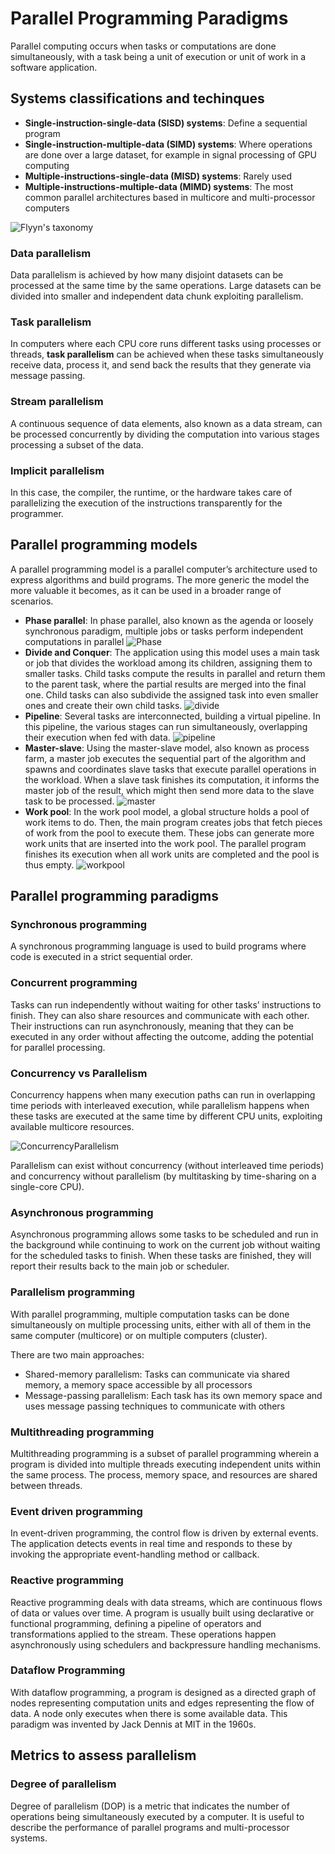 # Parallel Programming Paradigms

Parallel computing occurs when tasks or computations are done simultaneously, with a task being a unit of execution or unit of work in a software application.

## Systems classifications and techinques

- **Single-instruction-single-data (SISD) systems**: Define a sequential program
- **Single-instruction-multiple-data (SIMD) systems**: Where operations are done over a large
dataset, for example in signal processing of GPU computing
-  **Multiple-instructions-single-data (MISD) systems**: Rarely used
- **Multiple-instructions-multiple-data (MIMD) systems**: The most common parallel architectures
based in multicore and multi-processor computers

![Flyyn's taxonomy](./images/flynnstaxonomy.png)

### Data parallelism

Data parallelism is achieved by how many disjoint datasets can be processed at the same time by the same operations. Large datasets can be divided into smaller and independent data chunk exploiting parallelism.

### Task parallelism

In computers where each CPU core runs different tasks using processes or threads, **task parallelism** can be achieved when these tasks simultaneously receive data, process it, and send back the results that they generate via message passing.

### Stream parallelism

A continuous sequence of data elements, also known as a data stream, can be processed concurrently by dividing the computation into various stages processing a subset of the data.

### Implicit parallelism

In this case, the compiler, the runtime, or the hardware takes care of parallelizing the execution of the instructions transparently for the programmer.

## Parallel programming models

A parallel programming model is a parallel computer’s architecture used to express algorithms and build programs. The more generic the model the more valuable it becomes, as it can be used in a broader range of scenarios.

- **Phase parallel**: In phase parallel, also known as the agenda or loosely synchronous paradigm, multiple jobs or tasks perform independent computations in parallel
![Phase](./images/phase.png)
- **Divide and Conquer**: The application using this model uses a main task or job that divides the workload among its children, assigning them to smaller tasks. Child tasks compute the results in parallel and return them to the parent task, where the partial results are merged into the final one. Child tasks can also subdivide the assigned task into even smaller ones and create their own child tasks.
![divide](./images/dividenconquer.png)
- **Pipeline**: Several tasks are interconnected, building a virtual pipeline. In this pipeline, the various stages can run simultaneously, overlapping their execution when fed with data.
![pipeline](./images/pipeline.png)
- **Master-slave**: Using the master-slave model, also known as process farm, a master job executes the sequential part of the algorithm and spawns and coordinates slave tasks that execute parallel operations in the workload. When a slave task finishes its computation, it informs the master job of the result, which might then send more data to the slave task to be processed.
![master](./images/masterslave.png)
- **Work pool**: In the work pool model, a global structure holds a pool of work items to do. Then, the main program creates jobs that fetch pieces of work from the pool to execute them. These jobs can generate more work units that are inserted into the work pool. The parallel program finishes its execution when all work units are completed and the pool is thus empty. 
![workpool](./images/workpool.png)

## Parallel programming paradigms

### Synchronous programming 

A synchronous programming language is used to build programs where code is executed in a strict sequential order.

### Concurrent programming

Tasks can run independently without waiting for other tasks’ instructions to finish. They can also share resources and communicate with each other. Their instructions can run asynchronously, meaning that they can be executed in any order without affecting the outcome, adding the potential for parallel processing.

### Concurrency vs Parallelism

Concurrency happens when many execution paths can run in overlapping time periods with interleaved execution, while parallelism happens when these tasks are executed at the same time by different CPU units, exploiting available multicore resources.

![ConcurrencyParallelism](./images/concurrencyparallelism.png)

Parallelism can exist without concurrency (without interleaved time periods) and concurrency without parallelism (by multitasking by time-sharing on a single-core CPU).

### Asynchronous programming

Asynchronous programming allows some tasks to be scheduled and run in the background while continuing to work on the current job without waiting for the scheduled tasks to finish. When these tasks are finished, they will report their results back to the main job or scheduler.

### Parallelism programming

With parallel programming, multiple computation tasks can be done simultaneously on multiple processing units, either with all of them in the same computer (multicore) or on multiple computers (cluster).

There are two main approaches:
- Shared-memory parallelism: Tasks can communicate via shared memory, a memory space
accessible by all processors
- Message-passing parallelism: Each task has its own memory space and uses message passing
techniques to communicate with others

### Multithreading programming 

Multithreading programming is a subset of parallel programming wherein a program is divided into multiple threads executing independent units within the same process. The process, memory space, and resources are shared between threads.

### Event driven programming 

In event-driven programming, the control flow is driven by external events. The application detects events in real time and responds to these by invoking the appropriate event-handling method or callback.

### Reactive programming 

Reactive programming deals with data streams, which are continuous flows of data or values over time. A program is usually built using declarative or functional programming, defining a pipeline of operators and transformations applied to the stream. These operations happen asynchronously using schedulers and backpressure handling mechanisms.

### Dataflow Programming

With dataflow programming, a program is designed as a directed graph of nodes representing computation units and edges representing the flow of data. A node only executes when there is some available data. This paradigm was invented by Jack Dennis at MIT in the 1960s.

## Metrics to assess parallelism

### Degree of parallelism

Degree of parallelism (DOP) is a metric that indicates the number of operations being simultaneously executed by a computer. It is useful to describe the performance of parallel programs and multi-processor systems.
